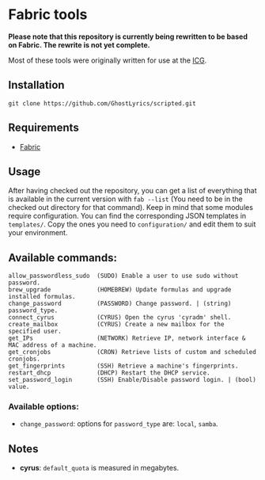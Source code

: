 # Fabric tools

**Please note that this repository is currently being rewritten to be based on Fabric. The rewrite is not yet complete.**

Most of these tools were originally written for use at the [ICG][].

[ICG]: http://icg.tugraz.at

## Installation

    git clone https://github.com/GhostLyrics/scripted.git

## Requirements

* [Fabric](http://www.fabfile.org)

## Usage

After having checked out the repository, you can get a list of everything that is available in the current version with `fab --list` (You need to be in the checked out directory for that command).
Keep in mind that some modules require configuration. You can find the corresponding JSON templates in `templates/`. Copy the ones you need to `configuration/` and edit them to suit your environment.

## Available commands:

```none
allow_passwordless_sudo  (SUDO) Enable a user to use sudo without password.
brew_upgrade             (HOMEBREW) Update formulas and upgrade installed formulas.
change_password          (PASSWORD) Change password. | (string) password_type.
connect_cyrus            (CYRUS) Open the cyrus 'cyradm' shell.
create_mailbox           (CYRUS) Create a new mailbox for the specified user.
get_IPs                  (NETWORK) Retrieve IP, network interface & MAC address of a machine.
get_cronjobs             (CRON) Retrieve lists of custom and scheduled cronjobs.
get_fingerprints         (SSH) Retrieve a machine's fingerprints.
restart_dhcp             (DHCP) Restart the DHCP service.
set_password_login       (SSH) Enable/Disable password login. | (bool) value.
```

### Available options:

* `change_password`: options for `password_type` are: `local`, `samba`.

## Notes

* **cyrus**: `default_quota` is measured in megabytes.
